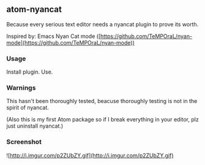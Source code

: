 ## atom-nyancat

Because every serious text editor needs a nyancat plugin to prove its worth.

Inspired by: Emacs Nyan Cat mode ([https://github.com/TeMPOraL/nyan-mode](https://github.com/TeMPOraL/nyan-mode))

### Usage

Install plugin. Use.

### Warnings

This hasn't been thoroughly tested, beacuse thoroughly testing is not in the spirit of nyancat.

(Also this is my first Atom package so if I break everything in your editor, plz just uninstall nyancat.)

### Screenshot

![http://i.imgur.com/p2ZUbZY.gif](http://i.imgur.com/p2ZUbZY.gif)
